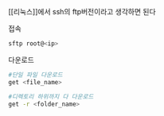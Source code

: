
[[리눅스]]에서 ssh의 ftp버전이라고 생각하면 된다


접속
```bash
sftp root@<ip>
```


다운로드
```bash
#단일 파일 다운로드
get <file_name>

#디렉토리 하위까지 다 다운로드
get -r <folder_name>
```